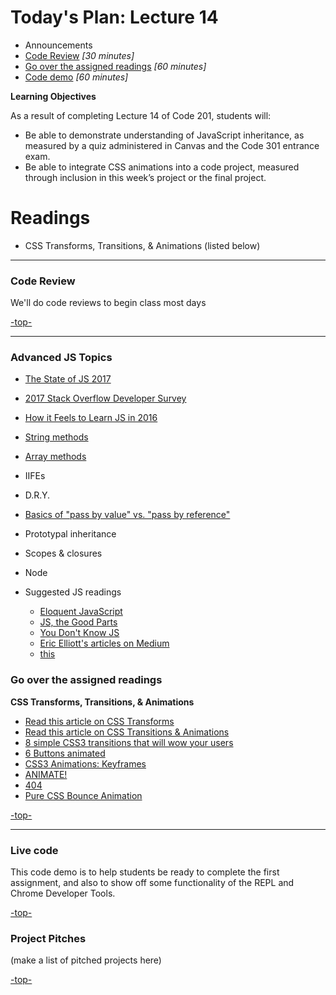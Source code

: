 <a id="top"></a>
# Today's Plan: Lecture 14

- Announcements
- [Code Review](#codereview) *[30 minutes]*
- [Go over the assigned readings](#readings) *[60 minutes]*
- [Code demo](#code) *[60 minutes]*

**Learning Objectives**

As a result of completing Lecture 14 of Code 201, students will:
- Be able to demonstrate understanding of JavaScript inheritance, as measured by a quiz administered in Canvas and the Code 301 entrance exam.
- Be able to integrate CSS animations into a code project, measured through inclusion in this week’s project or the final project.

# Readings

- CSS Transforms, Transitions, & Animations (listed below)

---

<a id="codereview"></a>
### Code Review

We'll do code reviews to begin class most days

[-top-](#top)

---

### Advanced JS Topics

* [The State of JS 2017](https://stateofjs.com/)
* [2017 Stack Overflow Developer Survey](https://insights.stackoverflow.com/survey/2017)
* [How it Feels to Learn JS in 2016](https://hackernoon.com/how-it-feels-to-learn-javascript-in-2016-d3a717dd577f#.ygr5pmdqy)
* [String methods](https://developer.mozilla.org/en-US/docs/Web/JavaScript/Reference/Global_Objects/String)
* [Array methods](https://developer.mozilla.org/en-US/docs/Web/JavaScript/Reference/Global_Objects/Array)
* IIFEs
* D.R.Y.
* [Basics of "pass by value" vs. "pass by reference"](https://codeburst.io/explaining-value-vs-reference-in-javascript-647a975e12a0)
* Prototypal inheritance
* Scopes & closures
* Node

* Suggested JS readings
  * [Eloquent JavaScript](http://eloquentjavascript.net/)
  * [JS, the Good Parts](http://shop.oreilly.com/product/9780596517748.do)
  * [You Don't Know JS](https://github.com/getify/You-Dont-Know-JS)
  * [Eric Elliott's articles on Medium](https://medium.com/@_ericelliott)
  * [this](http://rainsoft.io/gentle-explanation-of-this-in-javascript)

<a id="readings"></a>
### Go over the assigned readings

**CSS Transforms, Transitions, & Animations**

- [Read this article on CSS Transforms](http://learn.shayhowe.com/advanced-html-css/css-transforms/)
- [Read this article on CSS Transitions & Animations](http://learn.shayhowe.com/advanced-html-css/transitions-animations/)
- [8 simple CSS3 transitions that will wow your users](http://www.webdesignerdepot.com/2014/05/8-simple-css3-transitions-that-will-wow-your-users)
- [6 Buttons animated](http://codepen.io/retyui/pen/ByoaXV)
- [CSS3 Animations: Keyframes](http://codepen.io/akshaychauhan/pen/oAfae)
- [ANIMATE!](http://codepen.io/ryansobol/pen/NPZrNw)
- [404](http://codepen.io/kieranfivestars/pen/MYdQxX)
- [Pure CSS Bounce Animation](http://codepen.io/dp_lewis/pen/gCfBv)

[-top-](#top)

---

<a id="code"></a>
### Live code

This code demo is to help students be ready to complete the first assignment, and also to show off some functionality of the REPL and Chrome Developer Tools.

[-top-](#top)

<a id="pitches"></a>
### Project Pitches

(make a list of pitched projects here)

[-top-](#top)
